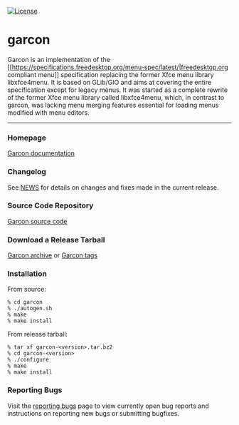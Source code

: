 [![License](https://img.shields.io/badge/License-GPL%20v2-blue.svg)](https://gitlab.xfce.org/xfce/garcon/-/blob/master/COPYING)

# garcon


Garcon is an implementation of the [[https://specifications.freedesktop.org/menu-spec/latest/|freedesktop.org compliant menu]] specification
replacing the former Xfce menu library libxfce4menu. It is based on
GLib/GIO and aims at covering the entire specification except for
legacy menus. It was started as a complete rewrite of the former
Xfce menu library called libxfce4menu, which, in contrast to garcon,
was lacking menu merging features essential for loading menus modified
with menu editors.

----

### Homepage

[Garcon documentation](https://docs.xfce.org/xfce/garcon/start)

### Changelog

See [NEWS](https://gitlab.xfce.org/xfce/garcon/-/blob/master/NEWS) for details on changes and fixes made in the current release.

### Source Code Repository

[Garcon source code](https://gitlab.xfce.org/xfce/garcon)

### Download a Release Tarball

[Garcon archive](https://archive.xfce.org/src/xfce/garcon)
    or
[Garcon tags](https://gitlab.xfce.org/xfce/garcon/-/tags)

### Installation

From source: 

    % cd garcon
    % ./autogen.sh
    % make
    % make install

From release tarball:

    % tar xf garcon-<version>.tar.bz2
    % cd garcon-<version>
    % ./configure
    % make
    % make install

### Reporting Bugs

Visit the [reporting bugs](https://docs.xfce.org/xfce/garcon/bugs) page to view currently open bug reports and instructions on reporting new bugs or submitting bugfixes.

